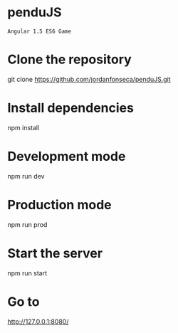 # penduJS
`Angular 1.5 ES6 Game`

# Clone the repository
git clone https://github.com/jordanfonseca/penduJS.git
# Install dependencies
npm install
# Development mode
npm run dev
# Production mode
npm run prod
# Start the server
npm run start
# Go to
http://127.0.0.1:8080/
